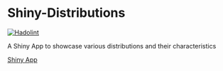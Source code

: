 # Shiny-Distributions

[![Hadolint](https://github.com/stesiam/ShinyDistributions/actions/workflows/hadolint.yml/badge.svg)](https://github.com/stesiam/ShinyDistributions/actions/workflows/hadolint.yml)

A Shiny App to showcase various distributions and their characteristics

[Shiny App](https://stesiam.shinyapps.io/Shiny-Distributions/)
